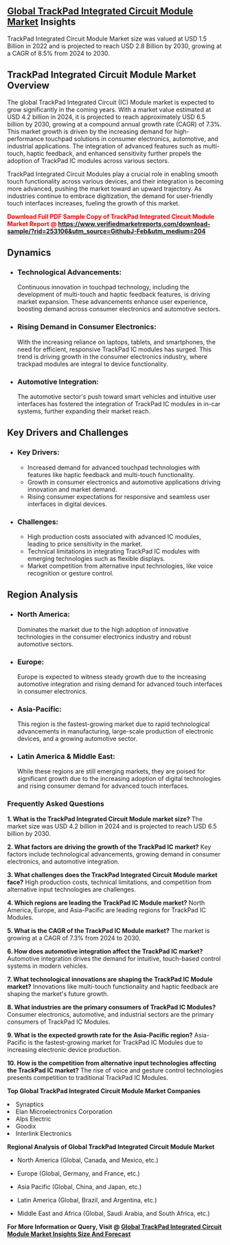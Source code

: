 <h2><a href="https://www.verifiedmarketreports.com/download-sample/?rid=253106&amp;utm_source=GithubJ&amp;utm_medium=204" target="_blank">Global TrackPad Integrated Circuit Module Market</a> Insights</h2><p>TrackPad Integrated Circuit Module Market size was valued at USD 1.5 Billion in 2022 and is projected to reach USD 2.8 Billion by 2030, growing at a CAGR of 8.5% from 2024 to 2030.</p><p> <h2>TrackPad Integrated Circuit Module Market Overview</h2> <p>The global TrackPad Integrated Circuit (IC) Module market is expected to grow significantly in the coming years. With a market value estimated at USD 4.2 billion in 2024, it is projected to reach approximately USD 6.5 billion by 2030, growing at a compound annual growth rate (CAGR) of 7.3%. This market growth is driven by the increasing demand for high-performance touchpad solutions in consumer electronics, automotive, and industrial applications. The integration of advanced features such as multi-touch, haptic feedback, and enhanced sensitivity further propels the adoption of TrackPad IC modules across various sectors.</p> <p>TrackPad Integrated Circuit Modules play a crucial role in enabling smooth touch functionality across various devices, and their integration is becoming more advanced, pushing the market toward an upward trajectory. As industries continue to embrace digitization, the demand for user-friendly touch interfaces increases, fueling the growth of this market. <strong><p><span class=""><span style="color: #ff0000;"><strong>Download Full PDF Sample Copy of TrackPad Integrated Circuit Module Market Report</strong> @ </span><a href="https://www.verifiedmarketreports.com/download-sample/?rid=253106&amp;utm_source=GithubJ-Feb&amp;utm_medium=204" target="_blank">https://www.verifiedmarketreports.com/download-sample/?rid=253106&amp;utm_source=GithubJ-Feb&amp;utm_medium=204</a></span></p></strong></p> <h2>Dynamics</h2> <ul> <li><h3>Technological Advancements:</h3> Continuous innovation in touchpad technology, including the development of multi-touch and haptic feedback features, is driving market expansion. These advancements enhance user experience, boosting demand across consumer electronics and automotive sectors.</li> <li><h3>Rising Demand in Consumer Electronics:</h3> With the increasing reliance on laptops, tablets, and smartphones, the need for efficient, responsive TrackPad IC modules has surged. This trend is driving growth in the consumer electronics industry, where trackpad modules are integral to device functionality.</li> <li><h3>Automotive Integration:</h3> The automotive sector's push toward smart vehicles and intuitive user interfaces has fostered the integration of TrackPad IC modules in in-car systems, further expanding their market reach.</li> </ul> <h2>Key Drivers and Challenges</h2> <ul> <li><h3>Key Drivers:</h3> <ul> <li>Increased demand for advanced touchpad technologies with features like haptic feedback and multi-touch functionality.</li> <li>Growth in consumer electronics and automotive applications driving innovation and market demand.</li> <li>Rising consumer expectations for responsive and seamless user interfaces in digital devices.</li> </ul> </li> <li><h3>Challenges:</h3> <ul> <li>High production costs associated with advanced IC modules, leading to price sensitivity in the market.</li> <li>Technical limitations in integrating TrackPad IC modules with emerging technologies such as flexible displays.</li> <li>Market competition from alternative input technologies, like voice recognition or gesture control.</li> </ul> </li> </ul> <h2>Region Analysis</h2> <ul> <li><h3>North America:</h3> Dominates the market due to the high adoption of innovative technologies in the consumer electronics industry and robust automotive sectors.</li> <li><h3>Europe:</h3> Europe is expected to witness steady growth due to the increasing automotive integration and rising demand for advanced touch interfaces in consumer electronics.</li> <li><h3>Asia-Pacific:</h3> This region is the fastest-growing market due to rapid technological advancements in manufacturing, large-scale production of electronic devices, and a growing automotive sector.</li> <li><h3>Latin America & Middle East:</h3> While these regions are still emerging markets, they are poised for significant growth due to the increasing adoption of digital technologies and rising consumer demand for advanced touch interfaces.</li> </ul> <h3>Frequently Asked Questions</h3> <p><strong>1. What is the TrackPad Integrated Circuit Module market size?</strong> The market size was USD 4.2 billion in 2024 and is projected to reach USD 6.5 billion by 2030.</p> <p><strong>2. What factors are driving the growth of the TrackPad IC market?</strong> Key factors include technological advancements, growing demand in consumer electronics, and automotive integration.</p> <p><strong>3. What challenges does the TrackPad Integrated Circuit Module market face?</strong> High production costs, technical limitations, and competition from alternative input technologies are challenges.</p> <p><strong>4. Which regions are leading the TrackPad IC Module market?</strong> North America, Europe, and Asia-Pacific are leading regions for TrackPad IC Modules.</p> <p><strong>5. What is the CAGR of the TrackPad IC Module market?</strong> The market is growing at a CAGR of 7.3% from 2024 to 2030.</p> <p><strong>6. How does automotive integration affect the TrackPad IC market?</strong> Automotive integration drives the demand for intuitive, touch-based control systems in modern vehicles.</p> <p><strong>7. What technological innovations are shaping the TrackPad IC Module market?</strong> Innovations like multi-touch functionality and haptic feedback are shaping the market's future growth.</p> <p><strong>8. What industries are the primary consumers of TrackPad IC Modules?</strong> Consumer electronics, automotive, and industrial sectors are the primary consumers of TrackPad IC Modules.</p> <p><strong>9. What is the expected growth rate for the Asia-Pacific region?</strong> Asia-Pacific is the fastest-growing market for TrackPad IC Modules due to increasing electronic device production.</p> <p><strong>10. How is the competition from alternative input technologies affecting the TrackPad IC market?</strong> The rise of voice and gesture control technologies presents competition to traditional TrackPad IC Modules.</p> </p><p><strong>Top Global TrackPad Integrated Circuit Module Market Companies</strong></p><div data-test-id=""><p><li>Synaptics</li><li> Elan Microelectronics Corporation</li><li> Alps Electric</li><li> Goodix</li><li> Interlink Electronics</li></p><div><strong>Regional Analysis of&nbsp;Global TrackPad Integrated Circuit Module Market</strong></div><ul><li dir="ltr"><p dir="ltr">North America&nbsp;(Global, Canada, and Mexico, etc.)</p></li><li dir="ltr"><p dir="ltr">Europe (Global, Germany, and France, etc.)</p></li><li dir="ltr"><p dir="ltr">Asia Pacific&nbsp;(Global, China, and Japan, etc.)</p></li><li dir="ltr"><p dir="ltr">Latin America&nbsp;(Global, Brazil, and Argentina, etc.)</p></li><li dir="ltr">Middle East and Africa&nbsp;(Global, Saudi Arabia, and South Africa, etc.)</li></ul><p><strong>For More Information or Query, Visit @&nbsp;</strong><strong><a href="https://www.verifiedmarketreports.com/product/trackpad-integrated-circuit-module-market/?utm_source=GithubJ&amp;utm_medium=204" target="_blank">Global TrackPad Integrated Circuit Module Market Insights Size And Forecast</a></strong></p></div>
